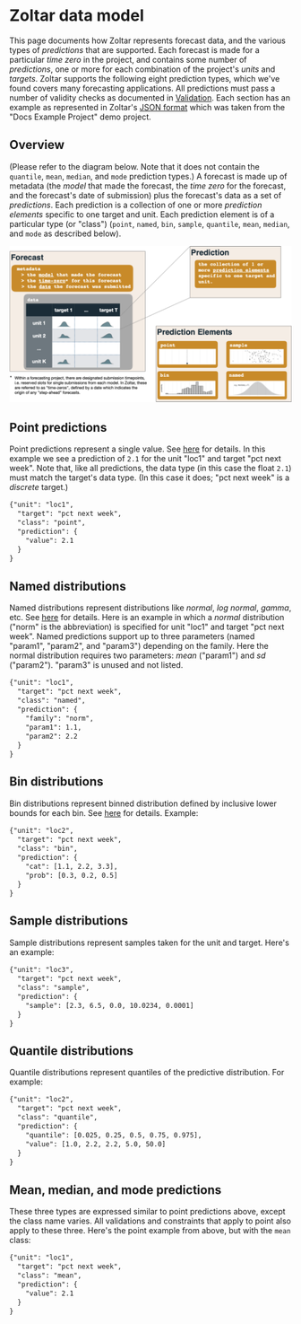# Zoltar data model

This page documents how Zoltar represents forecast data, and the various types of _predictions_ that are supported. Each forecast is made for a particular _time zero_ in the project, and contains some number of _predictions_, one or more for each combination of the project's _units_ and _targets_. Zoltar supports the following eight prediction types, which we've found covers many forecasting applications. All predictions must pass a number of validity checks as documented in [Validation](Validation.md). Each section has an example as represented in Zoltar's [JSON format](FileFormats.md#forecast-data-file-format-json) which was taken from the "Docs Example Project" demo project.


## Overview

(Please refer to the diagram below. Note that it does not contain the `quantile`, `mean`, `median`, and `mode` prediction types.) A forecast is made up of metadata (the _model_ that made the forecast, the _time zero_ for the forecast, and the forecast's date of submission) plus the forecast's data as a set of _predictions_. Each prediction is a collection of one or more _prediction elements_ specific to one target and unit. Each prediction element is of a particular type (or "class") (`point`, `named`, `bin`, `sample`, `quantile`, `mean`, `median`, and `mode` as described below).

![Predictions Diagram](img/predictions-diagram.png "Predictions Diagram")


## Point predictions

Point predictions represent a single value. See [here](Validation.md#point-prediction-elements) for details. In this example we see a prediction of `2.1` for the unit "loc1" and target "pct next week". Note that, like all predictions, the data type (in this case the float `2.1`) must match the target's data type. (In this case it does; "pct next week" is a _discrete_ target.)

    {"unit": "loc1",
      "target": "pct next week",
      "class": "point",
      "prediction": {
        "value": 2.1
      }
    }


## Named distributions

Named distributions represent distributions like _normal_, _log normal_, _gamma_, etc. See [here](Validation.md#named-prediction-elements) for details. Here is an example in which a _normal_ distribution ("norm" is the abbreviation) is specified for unit "loc1" and target "pct next week". Named predictions support up to three parameters (named "param1", "param2", and "param3") depending on the family. Here the normal distribution requires two parameters: _mean_ ("param1") and _sd_ ("param2"). "param3" is unused and not listed.

    {"unit": "loc1",
      "target": "pct next week",
      "class": "named",
      "prediction": {
        "family": "norm",
        "param1": 1.1,
        "param2": 2.2
      }
    }


## Bin distributions

Bin distributions represent binned distribution defined by inclusive lower bounds for each bin. See [here](Validation.md#bin-prediction-elements) for details. Example:

    {"unit": "loc2",
      "target": "pct next week",
      "class": "bin",
      "prediction": {
        "cat": [1.1, 2.2, 3.3],
        "prob": [0.3, 0.2, 0.5]
      }
    }


## Sample distributions

Sample distributions represent samples taken for the unit and target. Here's an example:

    {"unit": "loc3",
      "target": "pct next week",
      "class": "sample",
      "prediction": {
        "sample": [2.3, 6.5, 0.0, 10.0234, 0.0001]
      }
    }


## Quantile distributions

Quantile distributions represent quantiles of the predictive distribution. For example:

    {"unit": "loc2",
      "target": "pct next week",
      "class": "quantile",
      "prediction": {
        "quantile": [0.025, 0.25, 0.5, 0.75, 0.975],
        "value": [1.0, 2.2, 2.2, 5.0, 50.0]
      }
    }


## Mean, median, and mode predictions

These three types are expressed similar to point predictions above, except the class name varies. All validations and constraints that apply to point also apply to these three. Here's the point example from above, but with the `mean` class:

    {"unit": "loc1",
      "target": "pct next week",
      "class": "mean",
      "prediction": {
        "value": 2.1
      }
    }
